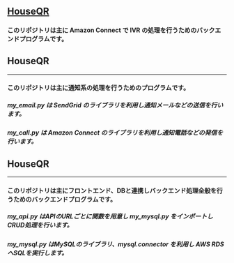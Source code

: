 ## [HouseQR](http://houseqr.ryukyuupdate.com)
#### このリポジトリは主に Amazon Connect で IVR の処理を行うためのバックエンドプログラムです。
 
 

## HouseQR
--- 
#### このリポジトリは主に通知系の処理を行うためのプログラムです。
##### my_email.py は SendGrid のライブラリを利用し通知メールなどの送信を行います。
##### my_call.py は Amazon Connect のライブラリを利用し通知電話などの発信を行います。
 
 
 
## HouseQR
---
#### このリポジトリは主にフロントエンド、DBと連携しバックエンド処理全般を行うためのバックエンドプログラムです。
##### my_api.py はAPIのURLごとに関数を用意し my_mysql.py をインポートしCRUD処理を行います。
##### my_mysql.py はMySQLのライブラリ、mysql.connector を利用し AWS RDS へSQLを実行します。
